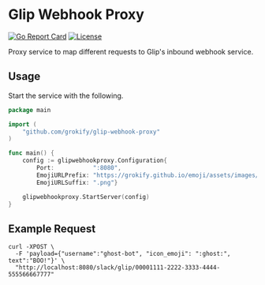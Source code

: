 Glip Webhook Proxy
==================

[![Go Report Card][goreport-svg]][goreport-link]
[![License][license-svg]][license-link]

Proxy service to map different requests to Glip's inbound webhook service.

## Usage

Start the service with the following.

```go
package main

import (
	"github.com/grokify/glip-webhook-proxy"
)

func main() {
	config := glipwebhookproxy.Configuration{
		Port:           ":8080",
		EmojiURLPrefix: "https://grokify.github.io/emoji/assets/images/",
		EmojiURLSuffix: ".png"}

	glipwebhookproxy.StartServer(config)
}
```

## Example Request

```
curl -XPOST \
  -F 'payload={"username":"ghost-bot", "icon_emoji": ":ghost:", text":"BOO!"}' \
  "http://localhost:8080/slack/glip/00001111-2222-3333-4444-555566667777"
```

 [goreport-svg]: https://goreportcard.com/badge/github.com/grokify/glip-webhook-proxy
 [goreport-link]: https://goreportcard.com/report/github.com/grokify/glip-webhook-proxy
 [license-svg]: https://img.shields.io/badge/license-MIT-blue.svg
 [license-link]: https://github.com/grokify/glip-webhook-proxy/blob/master/LICENSE.mds
